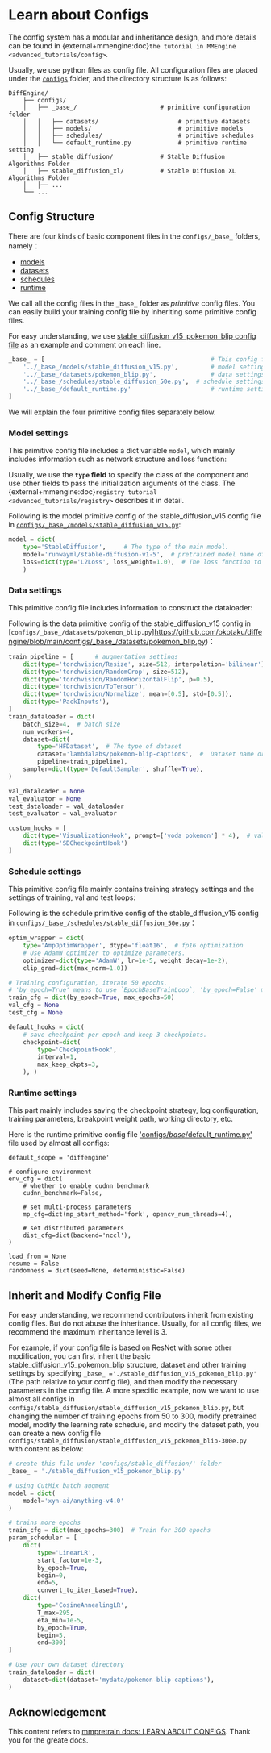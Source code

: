 # Learn about Configs

The config system has a modular and inheritance design, and more details can be found in
{external+mmengine:doc}`the tutorial in MMEngine <advanced_tutorials/config>`.

Usually, we use python files as config file. All configuration files are placed under the [`configs`](https://github.com/okotaku/diffengine/tree/main/configs) folder, and the directory structure is as follows:

```text
DiffEngine/
    ├── configs/
    │   ├── _base_/                       # primitive configuration folder
    │   │   ├── datasets/                      # primitive datasets
    │   │   ├── models/                        # primitive models
    │   │   ├── schedules/                     # primitive schedules
    │   │   └── default_runtime.py             # primitive runtime setting
    │   ├── stable_diffusion/             # Stable Diffusion Algorithms Folder
    │   ├── stable_diffusion_xl/          # Stable Diffusion XL Algorithms Folder
    │   ├── ...
    └── ...
```

## Config Structure

There are four kinds of basic component files in the `configs/_base_` folders, namely：

- [models](https://github.com/okotaku/diffengine/tree/main/configs/_base_/models)
- [datasets](https://github.com/okotaku/diffengine/tree/main/configs/_base_/datasets)
- [schedules](https://github.com/okotaku/diffengine/tree/main/configs/_base_/schedules)
- [runtime](https://github.com/okotaku/diffengine/blob/main/configs/_base_/default_runtime.py)

We call all the config files in the `_base_` folder as _primitive_ config files. You can easily build your training config file by inheriting some primitive config files.

For easy understanding, we use [stable_diffusion_v15_pokemon_blip config file](https://github.com/okotaku/diffengine/blob/main/configs/stable_diffusion/stable_diffusion_v15_pokemon_blip.py) as an example and comment on each line.

```python
_base_ = [                                              # This config file will inherit all config files in `_base_`.
    '../_base_/models/stable_diffusion_v15.py',         # model settings
    '../_base_/datasets/pokemon_blip.py',               # data settings
    '../_base_/schedules/stable_diffusion_50e.py',  # schedule settings
    '../_base_/default_runtime.py'                      # runtime settings
]
```

We will explain the four primitive config files separately below.

### Model settings

This primitive config file includes a dict variable `model`, which mainly includes information such as network structure and loss function:

Usually, we use the **`type` field** to specify the class of the component and use other fields to pass
the initialization arguments of the class. The {external+mmengine:doc}`registry tutorial <advanced_tutorials/registry>` describes it in detail.

Following is the model primitive config of the stable_diffusion_v15 config file in [`configs/_base_/models/stable_diffusion_v15.py`](https://github.com/okotaku/diffengine/blob/main/configs/_base_/models/stable_diffusion_v15.py):

```python
model = dict(
    type='StableDiffusion',     # The type of the main model.
    model='runwayml/stable-diffusion-v1-5',  # pretrained model name of stable diffusion
    loss=dict(type='L2Loss', loss_weight=1.0),  # The loss function to optimize.
    )
```

### Data settings

This primitive config file includes information to construct the dataloader:

Following is the data primitive config of the stable_diffusion_v15 config in [`configs/_base_/datasets/pokemon_blip.py`]https://github.com/okotaku/diffengine/blob/main/configs/_base_/datasets/pokemon_blip.py)：

```python
train_pipeline = [      # augmentation settings
    dict(type='torchvision/Resize', size=512, interpolation='bilinear'),
    dict(type='torchvision/RandomCrop', size=512),
    dict(type='torchvision/RandomHorizontalFlip', p=0.5),
    dict(type='torchvision/ToTensor'),
    dict(type='torchvision/Normalize', mean=[0.5], std=[0.5]),
    dict(type='PackInputs'),
]
train_dataloader = dict(
    batch_size=4,  # batch size
    num_workers=4,
    dataset=dict(
        type='HFDataset',  # The type of dataset
        dataset='lambdalabs/pokemon-blip-captions',  #  Dataset name or path.
        pipeline=train_pipeline),
    sampler=dict(type='DefaultSampler', shuffle=True),
)

val_dataloader = None
val_evaluator = None
test_dataloader = val_dataloader
test_evaluator = val_evaluator

custom_hooks = [
    dict(type='VisualizationHook', prompt=['yoda pokemon'] * 4),  # validation visualize prompt
    dict(type='SDCheckpointHook')
]
```

### Schedule settings

This primitive config file mainly contains training strategy settings and the settings of training, val and
test loops:

Following is the schedule primitive config of the stable_diffusion_v15 config in [`configs/_base_/schedules/stable_diffusion_50e.py`](https://github.com/okotaku/diffengine/blob/main/configs/_base_/schedules/stable_diffusion_50e.py)：


```python
optim_wrapper = dict(
    type='AmpOptimWrapper', dtype='float16',  # fp16 optimization
    # Use AdamW optimizer to optimize parameters.
    optimizer=dict(type='AdamW', lr=1e-5, weight_decay=1e-2),
    clip_grad=dict(max_norm=1.0))

# Training configuration, iterate 50 epochs.
# 'by_epoch=True' means to use `EpochBaseTrainLoop`, 'by_epoch=False' means to use IterBaseTrainLoop.
train_cfg = dict(by_epoch=True, max_epochs=50)
val_cfg = None
test_cfg = None

default_hooks = dict(
    # save checkpoint per epoch and keep 3 checkpoints.
    checkpoint=dict(
        type='CheckpointHook',
        interval=1,
        max_keep_ckpts=3,
    ), )
```

### Runtime settings

This part mainly includes saving the checkpoint strategy, log configuration, training parameters, breakpoint weight path, working directory, etc.

Here is the runtime primitive config file ['configs/_base_/default_runtime.py'](https://github.com/okotaku/diffengine/blob/main/configs/_base_/default_runtime.py) file used by almost all configs:

```
default_scope = 'diffengine'

# configure environment
env_cfg = dict(
    # whether to enable cudnn benchmark
    cudnn_benchmark=False,

    # set multi-process parameters
    mp_cfg=dict(mp_start_method='fork', opencv_num_threads=4),

    # set distributed parameters
    dist_cfg=dict(backend='nccl'),
)

load_from = None
resume = False
randomness = dict(seed=None, deterministic=False)
```

## Inherit and Modify Config File

For easy understanding, we recommend contributors inherit from existing config files. But do not abuse the
inheritance. Usually, for all config files, we recommend the maximum inheritance level is 3.

For example, if your config file is based on ResNet with some other modification, you can first inherit the
basic stable_diffusion_v15_pokemon_blip structure, dataset and other training settings by specifying `_base_ ='./stable_diffusion_v15_pokemon_blip.py'`
(The path relative to your config file), and then modify the necessary parameters in the config file. A more
specific example, now we want to use almost all configs in `configs/stable_diffusion/stable_diffusion_v15_pokemon_blip.py`, but changing the number of training epochs from 50 to 300, modify pretrained model, modify
the learning rate schedule, and modify the dataset path, you can create a new config file
`configs/stable_diffusion/stable_diffusion_v15_pokemon_blip-300e.py` with content as below:

```python
# create this file under 'configs/stable_diffusion/' folder
_base_ = './stable_diffusion_v15_pokemon_blip.py'

# using CutMix batch augment
model = dict(
    model='xyn-ai/anything-v4.0'
)

# trains more epochs
train_cfg = dict(max_epochs=300)  # Train for 300 epochs
param_scheduler = [
    dict(
        type='LinearLR',
        start_factor=1e-3,
        by_epoch=True,
        begin=0,
        end=5,
        convert_to_iter_based=True),
    dict(
        type='CosineAnnealingLR',
        T_max=295,
        eta_min=1e-5,
        by_epoch=True,
        begin=5,
        end=300)
]

# Use your own dataset directory
train_dataloader = dict(
    dataset=dict(dataset='mydata/pokemon-blip-captions'),
)
```

## Acknowledgement

This content refers to [mmpretrain docs: LEARN ABOUT CONFIGS](https://mmpretrain.readthedocs.io/en/latest/user_guides/config.html). Thank you for the greate docs.
